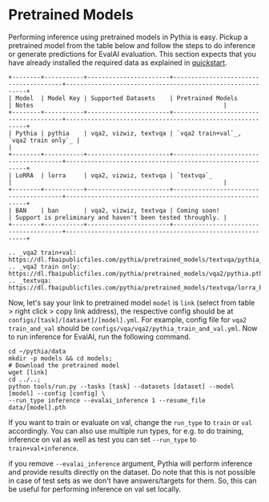 # Pretrained Models

Performing inference using pretrained models in Pythia is easy. Pickup a pretrained
model from the table below and follow the steps to do inference or generate
predictions for EvalAI evaluation. This section expects that you have already installed the
required data as explained in [quickstart](./quickstart).

```eval_rst
+--------+-----------+-----------------------+---------------------------------------+-----------------------------------------------------------+
| Model  | Model Key | Supported Datasets    | Pretrained Models                     | Notes                                                     |
+--------+-----------+-----------------------+---------------------------------------+-----------------------------------------------------------+
| Pythia | pythia    | vqa2, vizwiz, textvqa | `vqa2 train+val`_, `vqa2 train only`_ |                                                           |
+--------+-----------+-----------------------+---------------------------------------+-----------------------------------------------------------+
| LoRRA  | lorra     | vqa2, vizwiz, textvqa | `textvqa`_                            |                                                           |
+--------+-----------+-----------------------+---------------------------------------+-----------------------------------------------------------+
| BAN    | ban       | vqa2, vizwiz, textvqa | Coming soon!                          | Support is preliminary and haven't been tested throughly. |
+--------+-----------+-----------------------+---------------------------------------+-----------------------------------------------------------+

.. _vqa2 train+val: https://dl.fbaipublicfiles.com/pythia/pretrained_models/textvqa/pythia_train_val.pth
.. _vqa2 train only: https://dl.fbaipublicfiles.com/pythia/pretrained_models/vqa2/pythia.pth
.. _textvqa: https://dl.fbaipublicfiles.com/pythia/pretrained_models/textvqa/lorra_best.pth
```

Now, let's say your link to pretrained model `model` is `link` (select from table > right click > copy link address), the respective config should be at
`configs/[task]/[dataset]/[model].yml`. For example, config file for `vqa2 train_and_val` should be
`configs/vqa/vqa2/pythia_train_and_val.yml`. Now to run inference for EvalAI, run the following command.

```
cd ~/pythia/data
mkdir -p models && cd models;
# Download the pretrained model
wget [link]
cd ../..;
python tools/run.py --tasks [task] --datasets [dataset] --model [model] --config [config] \
--run_type inference --evalai_inference 1 --resume_file data/[model].pth
```

If you want to train or evaluate on val, change the `run_type` to `train` or `val`
accordingly. You can also use multiple run types, for e.g. to do training, inference on
val as well as test you can set `--run_type` to `train+val+inference`.

if you remove `--evalai_inference` argument, Pythia will perform inference and provide results
directly on the dataset. Do note that this is not possible in case of test sets as we
don't have answers/targets for them. So, this can be useful for performing inference
on val set locally.
